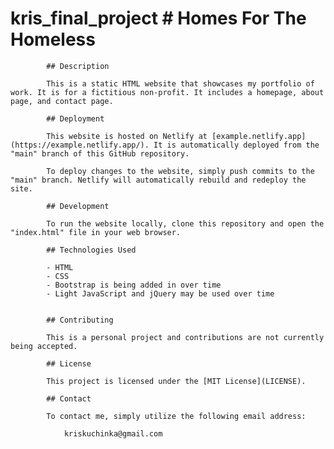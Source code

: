 # kris_final_project # Homes For The Homeless

            ## Description
            
            This is a static HTML website that showcases my portfolio of work. It is for a fictitious non-profit. It includes a homepage, about page, and contact page.
            
            ## Deployment
            
            This website is hosted on Netlify at [example.netlify.app](https://example.netlify.app/). It is automatically deployed from the "main" branch of this GitHub repository.
            
            To deploy changes to the website, simply push commits to the "main" branch. Netlify will automatically rebuild and redeploy the site.
            
            ## Development
            
            To run the website locally, clone this repository and open the "index.html" file in your web browser.
            
            ## Technologies Used
            
            - HTML
            - CSS
            - Bootstrap is being added in over time
            - Light JavaScript and jQuery may be used over time
      
            
            ## Contributing
            
            This is a personal project and contributions are not currently being accepted.
            
            ## License
            
            This project is licensed under the [MIT License](LICENSE).

            ## Contact

            To contact me, simply utilize the following email address:

                kriskuchinka@gmail.com